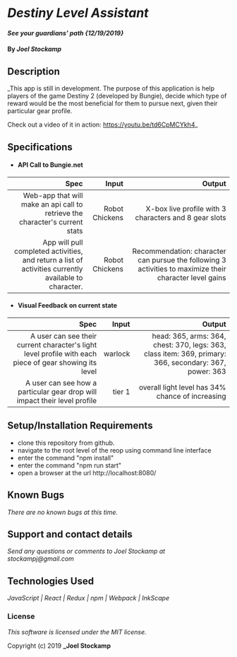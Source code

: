 # _Destiny Level Assistant_

#### _See your guardians' path {12/19/2019}_

#### By _**Joel Stockamp**_

## Description

_This app is still in development. The purpose of this application is help players of the game Destiny 2 (developed by Bungie), decide which type of reward would be the most beneficial for them to pursue next, given their particular gear profile.

Check out a video of it in action: https://youtu.be/td6CpMCYkh4_

## Specifications


* #### API Call to Bungie.net
| Spec | Input| Output|
|---:|---:|---:|
|Web-app that will make an api call to retrieve the character's current stats |Robot Chickens| X-box live profile with 3 characters and 8 gear slots|
|App will pull completed activities, and return a list of activities currently available to character. |Robot Chickens | Recommendation: character can pursue the following 3 activities to maximize their character level gains|


* #### Visual Feedback on current state
| Spec                      |Input          | Output |
|---:|---:|---:|
|A user can see their current character's light level profile with each piece of gear showing its level | warlock | head: 365, arms: 364, chest: 370, legs: 363, class item: 369, primary: 366, secondary: 367, power: 363|
|A user can see how a particular gear drop will impact their level profile|tier 1|overall light level has 34% chance of increasing|




## Setup/Installation Requirements

* clone this repository from github.
* navigate to the root level of the reop using command line interface
* enter the command "npm install"
* enter the command "npm run start"
* open a browser at the url http://localhost:8080/

## Known Bugs

_There are no known bugs at this time._

## Support and contact details

_Send any questions or comments to Joel Stockamp at stockampj@gmail.com_

## Technologies Used

_JavaScript | React | Redux | npm | Webpack | InkScape_

### License

*This software is licensed under the MIT license.*

Copyright (c) 2019 **_Joel Stockamp**
